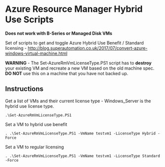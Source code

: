 # Azure Resource Manager Hybrid Use Scripts

**Does not work with B-Series or Managed Disk VMs**

Set of scripts to get and toggle Azure Hybrid Use Benefit / Standard licensing - http://blog.superautomation.co.uk/2017/07/convert-azure-windows-virtual-machine.html

__WARNING__ - The Set-AzureRmVmLicenseType.PS1 script has to __destroy__ your existing VM and recreate a new VM based on the old machine spec. __DO NOT__ use this on a machine that you have not backed up. 


## Instructions

Get a list of VMs and their current license type - Windows\_Server is the hybrid use license type.

    .\Get-AzureRmVmLicenseType.PS1
	
Set a VM to hybrid use benefit

    . .\Set-AzureRmVmLicenseType.PS1 -VmName testvm1 -LicenseType Hybrid -Force
	
Set a VM to regular licensing

    . .\Set-AzureRmVmLicenseType.PS1 -VmName testvm1 -LicenseType Standard -Force
